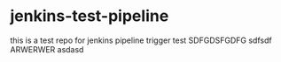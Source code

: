 # jenkins-test-pipeline
this is a test repo for jenkins pipeline trigger test
SDFGDSFGDFG
sdfsdf
ARWERWER
asdasd

